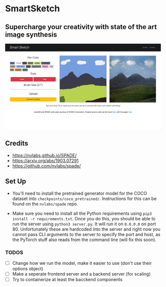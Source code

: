# SmartSketch

## Supercharge your creativity with state of the art image synthesis

![promo.png](promo.png)

## Credits

- https://nvlabs.github.io/SPADE/
- https://arxiv.org/abs/1903.07291
- https://github.com/nvlabs/spade/

## Set Up

- You'll need to install the pretrained generator model for the COCO dataset into `checkpoints/coco_pretrained/`. Instructions for this can be found on the `nvlabs/spade` repo.

- Make sure you need to install all the Python requirements using `pip3 install -r requirements.txt`. Once you do this, you should be able to run the server using `python3 server.py`. It will run it on `0.0.0.0` on port 80. Unfortunately these are hardcoded into the server and right now you cannot pass CLI arguments to the server to specify the port and host, as the PyTorch stuff also reads from the command line (will fix this soon).

### TODOS

- [ ] Change how we run the model, make it easier to use (don't use their options object)
- [ ] Make a seperate frontend server and a backend server (for scaling)
- [ ] Try to containerize at least the bacckend components
